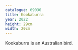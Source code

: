 ```yaml
---
catalogue: 69030
title: Kookaburra
year: 2022
height: 29cm
width: 20cm
---
```

Kookaburra is an Australian bird.
